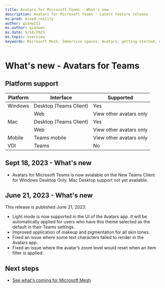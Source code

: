 ```yaml
---
title: Avatars for Microsoft Teams - What's new
description: Avatars for Microsoft Teams - Latest feature release 
ms.prod: mixed-reality
author: qianw211
ms.author: qianwen
ms.date: 9/18/2023
ms.topic: overview
keywords: Microsoft Mesh, Immersive spaces, Avatars, getting started, documentation, features
---
```


# What's new - Avatars for Teams

## Platform support

| Platform   | Interface | Supported |
| -------- | ------- | ------ |
| Windows  | Desktop (Teams Client)    | Yes |
|  | Web     | View other avatars only |
| Mac    | Desktop (Teams Client)    | Yes |
|  | Web  | View other avatars only |
| Mobile | Teams mobile | View other avatars only |
| VDI | Teams | No |

## Sept 18, 2023 - What's new

* Avatars for Microsoft Teams is now avialable on the New Teams Client for Windows Desktop Only. Mac Desktop support not yet available.

## June 21, 2023 - What's new

This release is published June 21, 2023.

* Light mode is now supported in the UI of the Avatars app. It will be automatically applied for users who have this theme selected as the default in their Teams settings.
* Improved application of makeup and pigmentation for all skin tones.
* Fixed an issue where some text characters failed to render in the Avatars app.
* Fixed an issue where the avatar’s zoom level would reset when an item filter is applied.

## Next steps

* [See what's coming for Microsoft Mesh](https://aka.ms/meshdocs)
